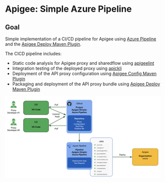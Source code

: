 # Apigee: Simple Azure Pipeline

## Goal

Simple implementation of a CI/CD pipeline for Apigee using
[Azure Pipeline](https://docs.microsoft.com/en-us/azure/devops/pipelines/get-started/what-is-azure-pipelines?view=azure-devops) and the [Apigee Deploy Maven Plugin](https://github.com/apigee/apigee-deploy-maven-plugin).

The CICD pipeline includes:

- Static code analysis for Apigee proxy and sharedflow using [apigeelint](https://github.com/apigee/apigeelint)
- Integration testing of the deployed proxy using
  [apickli](https://github.com/apickli/apickli)
- Deployment of the API proxy configuration using
  [Apigee Config Maven Plugin](https://github.com/apigee/apigee-config-maven-plugin)
- Packaging and deployment of the API proxy bundle using
  [Apigee Deploy Maven Plugin](https://github.com/apigee/apigee-deploy-maven-plugin)

![Demo environment](./overview.jpg)